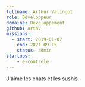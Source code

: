 ```yaml
---
fullname: Arthur Valingot
role: Développeur
domaine: Développement
github: ArthV
missions:
  - start: 2019-01-07
    end: 2021-09-15
    status: admin
startups:
    - e-controle
---
```

J'aime les chats et les sushis.
